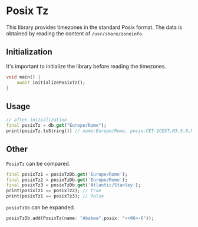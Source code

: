 # Posix Tz

This library provides timezones in the standard Posix format. The data is obtained by reading the content of `/usr/share/zoneinfo`.

## Initialization

It's important to initialize the library before reading the timezones.

```dart
void main() {
    await initializePosixTz();
}
```

## Usage

```dart
// after initialization
final posixTz = db.get("Europe/Rome");
print(posixTz.toString()) // name:Europe/Rome, posix:CET-1CEST,M3.5.0,M10.5.0/3
```

## Other

`PosixTz` can be compared.

```dart
final posixTz1 = posixTzDb.get('Europe/Rome');
final posixTz2 = posixTzDb.get('Europe/Rome');
final posixTz3 = posixTzDb.get('Atlantic/Stanley');
print(posixTz1 == posixTz2); // true
print(posixTz1 == posixTz3); // false
```

`posixTzDb` can be expanded.

```dart
posixTzDb.add(PosixTz(name: "Ababwa",posix: "<+06>-6"));
```
